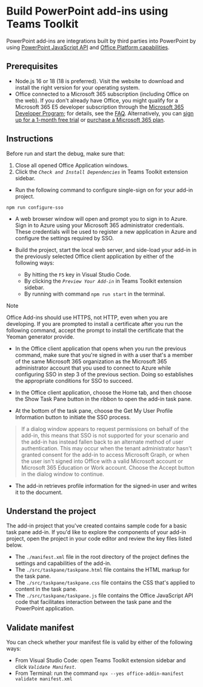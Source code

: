 # Build PowerPoint add-ins using Teams Toolkit

PowerPoint add-ins are integrations built by third parties into PowerPoint by using [PowerPoint JavaScript API](https://learn.microsoft.com/en-us/office/dev/add-ins/reference/overview/powerpoint-add-ins-reference-overview) and [Office Platform capabilities](https://learn.microsoft.com/en-us/office/dev/add-ins/overview/office-add-ins).

## Prerequisites

- Node.js 16 or 18 (18 is preferred). Visit the  website to download and install the right version for your operating system.
- Office connected to a Microsoft 365 subscription (including Office on the web). If you don't already have Office, you might qualify for a Microsoft 365 E5 developer subscription through the [Microsoft 365 Developer Program](https://developer.microsoft.com/en-us/microsoft-365/dev-program); for details, see the [FAQ](https://learn.microsoft.com/en-us/office/developer-program/microsoft-365-developer-program-faq#who-qualifies-for-a-microsoft-365-e5-developer-subscription-). Alternatively, you can [sign up for a 1-month free trial](https://www.microsoft.com/en-us/microsoft-365/try?rtc=1) or [purchase a Microsoft 365 plan](https://www.microsoft.com/en-us/microsoft-365/buy/compare-all-microsoft-365-products).

## Instructions

Before run and start the debug, make sure that:
1. Close all opened Office Application windows.
2. Click the *`Check and Install Dependencies`* in Teams Toolkit extension sidebar.

- Run the following command to configure single-sign on for your add-in project.

```shell
npm run configure-sso
```

- A web browser window will open and prompt you to sign in to Azure. Sign in to Azure using your Microsoft 365 administrator credentials. These credentials will be used to register a new application in Azure and configure the settings required by SSO.

- Build the project, start the local web server, and side-load your add-in in the previously selected Office client application by either of the following ways:
  - By hitting the `F5` key in Visual Studio Code.
  - By clicking the *`Preview Your Add-in`* in Teams Toolkit extension sidebar.
  - By running with command `npm run start` in the terminal.

> [!NOTE]
> Office Add-ins should use HTTPS, not HTTP, even when you are developing. If you are prompted to install a certificate after you run the following command, accept the prompt to install the certificate that the Yeoman generator provide.

- In the Office client application that opens when you run the previous command, make sure that you're signed in with a user that's a member of the same Microsoft 365 organization as the Microsoft 365 administrator account that you used to connect to Azure while configuring SSO in step 3 of the previous section. Doing so establishes the appropriate conditions for SSO to succeed.

- In the Office client application, choose the Home tab, and then choose the Show Task Pane button in the ribbon to open the add-in task pane.

- At the bottom of the task pane, choose the Get My User Profile Information button to initiate the SSO process.

> If a dialog window appears to request permissions on behalf of the add-in, this means that SSO is not supported for your scenario and the add-in has instead fallen back to an alternate method of user authentication. This may occur when the tenant administrator hasn't granted consent for the add-in to access Microsoft Graph, or when the user isn't signed into Office with a valid Microsoft account or Microsoft 365 Education or Work account. Choose the Accept button in the dialog window to continue.

- The add-in retrieves profile information for the signed-in user and writes it to the document.

## Understand the project

The add-in project that you've created contains sample code for a basic task pane add-in. If you'd like to explore the components of your add-in project, open the project in your code editor and review the key files listed below. 

- The `./manifest.xml` file in the root directory of the project defines the settings and capabilities of the add-in.
- The `./src/taskpane/taskpane.html` file contains the HTML markup for the task pane.
- The `./src/taskpane/taskpane.css` file contains the CSS that's applied to content in the task pane.
- The `./src/taskpane/taskpane.js` file contains the Office JavaScript API code that facilitates interaction between the task pane and the PowerPoint application.

## Validate manifest

You can check whether your manifest file is valid by either of the following ways:

- From Visual Studio Code: open Teams Toolkit extension sidebar and click *`Validate Manifest`*.
- From Terminal: run the command `npx --yes office-addin-manifest validate manifest.xml`